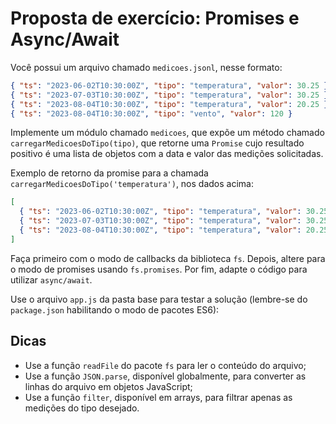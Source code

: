 # Proposta de exercício: Promises e Async/Await

Você possui um arquivo chamado `medicoes.jsonl`, nesse formato:

```json
{ "ts": "2023-06-02T10:30:00Z", "tipo": "temperatura", "valor": 30.25 }
{ "ts": "2023-07-03T10:30:00Z", "tipo": "temperatura", "valor": 30.25 }
{ "ts": "2023-08-04T10:30:00Z", "tipo": "temperatura", "valor": 20.25 }
{ "ts": "2023-08-04T10:30:00Z", "tipo": "vento", "valor": 120 }
```

Implemente um módulo chamado `medicoes`, que expõe um método chamado `carregarMedicoesDoTipo(tipo)`, que retorne uma `Promise` cujo resultado positivo é uma lista de objetos com a data e valor das medições solicitadas.

Exemplo de retorno da promise para a chamada `carregarMedicoesDoTipo('temperatura')`, nos dados acima:

```json
[
  { "ts": "2023-06-02T10:30:00Z", "tipo": "temperatura", "valor": 30.25 },
  { "ts": "2023-07-03T10:30:00Z", "tipo": "temperatura", "valor": 30.25 },
  { "ts": "2023-08-04T10:30:00Z", "tipo": "temperatura", "valor": 20.25 }
]
```

Faça primeiro com o modo de callbacks da biblioteca `fs`. Depois, altere para o modo de promises usando `fs.promises`. Por fim, adapte o código para utilizar `async/await`.

Use o arquivo `app.js` da pasta base para testar a solução (lembre-se do `package.json` habilitando o modo de pacotes ES6):

## Dicas

- Use a função `readFile` do pacote `fs` para ler o conteúdo do arquivo;
- Use a função `JSON.parse`, disponível globalmente, para converter as linhas do arquivo em objetos JavaScript;
- Use a função `filter`, disponível em arrays, para filtrar apenas as medições do tipo desejado.
